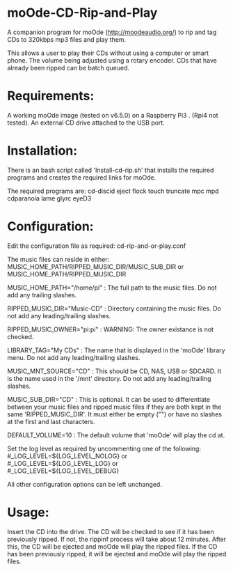 # moOde-CD-Rip-and-Play

A companion program for moOde (http://moodeaudio.org/) to rip and tag CDs to 320kbps mp3 files and play them.

This allows a user to play their CDs without using a computer or smart phone. The volume being adjusted using a rotary encoder.
CDs that have already been ripped can be batch queued.

# Requirements:

  A working moOde image (tested on v6.5.0) on a Raspberry Pi3 . (Rpi4 not tested).
  An external CD drive attached to the USB port.

# Installation:

There is an bash script called 'Install-cd-rip.sh' that installs the required programs and creates the required links for moOde.

The required programs are:
  cd-discid
  eject
  flock
  touch
  truncate
  mpc
  mpd
  cdparanoia
  lame
  glyrc
  eyeD3

# Configuration:

Edit the configuration file as required: cd-rip-and-or-play.conf

The music files can reside in either:
MUSIC_HOME_PATH/RIPPED_MUSIC_DIR/MUSIC_SUB_DIR
or
MUSIC_HOME_PATH/RIPPED_MUSIC_DIR

MUSIC_HOME_PATH="/home/pi" : The full path to the music files. Do not add any trailing slashes.

RIPPED_MUSIC_DIR="Music-CD" : Directory containing the music files. Do not add any leading/trailing slashes.

RIPPED_MUSIC_OWNER="pi:pi" : WARNING: The owner existance is not checked.

LIBRARY_TAG="My CDs" : The name that is displayed in the 'moOde' library menu. Do not add any leading/trailing slashes.

MUSIC_MNT_SOURCE="CD" : This should be CD, NAS, USB or SDCARD. It is the name used in the '/mnt' directory. Do not add any leading/trailing slashes.

MUSIC_SUB_DIR="CD" : This is optional. It can be used to differentiate between your music files and ripped music files if they are both kept in the same 'RIPPED_MUSIC_DIR'. It must either be empty ("") or have no slashes at the first and last characters.

DEFAULT_VOLUME=10 : The default volume that 'moOde' will play the cd at.

Set the log level as required by uncommenting one of the following: #_LOG_LEVEL=${LOG_LEVEL_NOLOG} or #_LOG_LEVEL=${LOG_LEVEL_LOG} or #_LOG_LEVEL=${LOG_LEVEL_DEBUG}

All other configuration options can be left unchanged.


# Usage:

  Insert the CD into the drive. The CD will be checked to see if it has been previously ripped. If not, the rippinf process will take about 12 minutes. After this, the CD will be ejected and moOde will play the ripped files. If the CD has been previously ripped, it will be ejected and moOde will play the ripped files.

